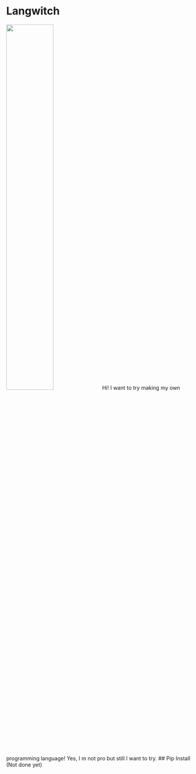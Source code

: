 # Langwitch
<img src="https://cdn.discordapp.com/attachments/732447814310821959/780667804998172672/20201124_113150.jpg" width="50%">
Hi! I want to try making my own programming language! Yes, I m not pro but still I want to try.
## Pip Install
(Not done yet)
